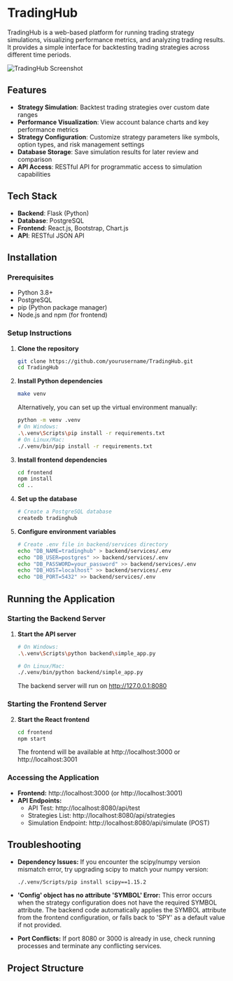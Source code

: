 # TradingHub

TradingHub is a web-based platform for running trading strategy simulations, visualizing performance metrics, and analyzing trading results. It provides a simple interface for backtesting trading strategies across different time periods.

![TradingHub Screenshot](https://placeholder-for-screenshot.png)

## Features

- **Strategy Simulation**: Backtest trading strategies over custom date ranges
- **Performance Visualization**: View account balance charts and key performance metrics
- **Strategy Configuration**: Customize strategy parameters like symbols, option types, and risk management settings
- **Database Storage**: Save simulation results for later review and comparison
- **API Access**: RESTful API for programmatic access to simulation capabilities

## Tech Stack

- **Backend**: Flask (Python)
- **Database**: PostgreSQL
- **Frontend**: React.js, Bootstrap, Chart.js
- **API**: RESTful JSON API

## Installation

### Prerequisites

- Python 3.8+
- PostgreSQL
- pip (Python package manager)
- Node.js and npm (for frontend)

### Setup Instructions

1. **Clone the repository**
   ```bash
   git clone https://github.com/yourusername/TradingHub.git
   cd TradingHub
   ```

2. **Install Python dependencies**
   ```bash
   make venv
   ```
   Alternatively, you can set up the virtual environment manually:
   ```bash
   python -m venv .venv
   # On Windows:
   .\.venv\Scripts\pip install -r requirements.txt
   # On Linux/Mac:
   ./.venv/bin/pip install -r requirements.txt
   ```

3. **Install frontend dependencies**
   ```bash
   cd frontend
   npm install
   cd ..
   ```

4. **Set up the database**
   ```bash
   # Create a PostgreSQL database
   createdb tradinghub
   ```

5. **Configure environment variables**
   ```bash
   # Create .env file in backend/services directory
   echo "DB_NAME=tradinghub" > backend/services/.env
   echo "DB_USER=postgres" >> backend/services/.env
   echo "DB_PASSWORD=your_password" >> backend/services/.env
   echo "DB_HOST=localhost" >> backend/services/.env
   echo "DB_PORT=5432" >> backend/services/.env
   ```

## Running the Application

### Starting the Backend Server

1. **Start the API server**
   ```bash
   # On Windows:
   .\.venv\Scripts\python backend\simple_app.py

   # On Linux/Mac:
   ./.venv/bin/python backend/simple_app.py
   ```

   The backend server will run on http://127.0.0.1:8080

### Starting the Frontend Server

2. **Start the React frontend**
   ```bash
   cd frontend
   npm start
   ```

   The frontend will be available at http://localhost:3000 or http://localhost:3001

### Accessing the Application

- **Frontend:** http://localhost:3000 (or http://localhost:3001)
- **API Endpoints:**
  - API Test: http://localhost:8080/api/test
  - Strategies List: http://localhost:8080/api/strategies
  - Simulation Endpoint: http://localhost:8080/api/simulate (POST)

## Troubleshooting

- **Dependency Issues:** If you encounter the scipy/numpy version mismatch error, try upgrading scipy to match your numpy version:
  ```bash
  ./.venv/Scripts/pip install scipy==1.15.2
  ```

- **'Config' object has no attribute 'SYMBOL' Error:** This error occurs when the strategy configuration does not have the required SYMBOL attribute. The backend code automatically applies the SYMBOL attribute from the frontend configuration, or falls back to 'SPY' as a default value if not provided.

- **Port Conflicts:** If port 8080 or 3000 is already in use, check running processes and terminate any conflicting services.

## Project Structure
